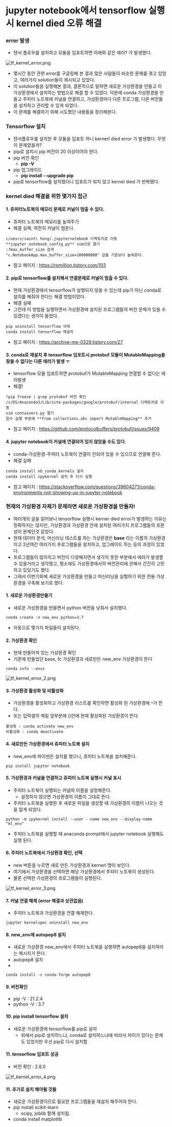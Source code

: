 # jupyter notebook에서 tensorflow 실행시 kernel died 오류 해결

### error 발생
- 텐서 플로우를 설치하고 모듈을 임포트하면 아래와 같은 에러? 가 발생했다.

![tf_kernel_error.png](../images/tf_kernel_error.png)

- 몇시간 동안 관련 error를 구글링해 본 결과 많은 사람들이 비슷한 문제를 겪고 있었고, 여러가지 solution들이 제시되고 있었다.
- 이 solution들을 실행해본 결과, 결론적으로 말하면 새로운 가상환경을 만들고 이 가상환경에서 설치하는 방법으로 해결 할 수 있었다. 덕분에 conda 가상환경을 만들고 주피터 노트북에 커널을 연결하고, 가상환경마다 다른 프로그램, 다른 버전들을 설치하고 관리할 수 있게 되었다. 
- 이 문제를 해결하기 위해 시도했던 내용들을 정리해본다. 

### Tensorflow 설치
- 텐서플로우를 설치한 후 모듈을 임포트 하니 kernerl died error 가 발생했다. 무엇이 문제였을까?
- pip로 설치시 pip 버전이 20 이상이어야 한다.
- pip 버전 확인
    - **pip -V**
- pip 업그레이드
    - **pip install --upgrade pip**
- pip로 tensorflow를 설치했더니 임포트가 되지 않고 kernel died 가 반복됐다.

### kernel died 해결을 위한 몇가지 접근

#### 1. 쥬피터노트북의 메모리 문제로 커널이 멈출 수 있다.
- 쥬피터 노트북의 메모리를 높여주기
- 해결 실패, 여전히 커널이 멈춘다.

```
c/uesrs/saint\ hong/.jupyternotebook 디렉토리로 이동
**jupyter_notebook_config.py** vim으로 열기
:?max_buffer_size 검색
"c.NotebookApp.max_buffer_size=100000000" 값을 기존보다 높여준다.
```
- 참고 페이지 : https://romillion.tistory.com/103

#### 2. pip로 tensorflow를 설치해서 연결문제로 커널이 멈출 수 있다.
- 현재 가상환경에서 tensorflow가 실행되지 않을 수 있는데 pip가 아닌 conda로 설치를 해줘야 한다는 해결 방법이었다.
- 해결 실패
- 그런데 이 방법을 실행하면서 가상환경에 설치된 프로그램들의 버전 문제가 있을 수 있겠다는 생각이 들었다.

```
pip uninstall tensorflow 삭제 
conda install tensorflow 재설치
``` 
- 참고 페이지 : https://archive-me-0329.tistory.com/27


#### 3. conda로 재설치 후 tensorflow 임포트시 protobuf 모듈이 MutableMapping을 찾을 수 없다는 다른 에러가 발생 ㅜ
- tensorflow 모듈 임포트하면 protobuf가 MutableMapping 연결할 수 없다는 에러발생
- 해결!

```
!pip freeze | grep protobuf 버전 확인 
/c/DS/Anaconda3/Lib/site-packages/google/protobuf/internal 디렉토리로 이동
vim containers.py 열기
함수 실행 부분에 **from collections.abc import MutableMapping** 추가
```
- 참고 페이지 : https://github.com/protocolbuffers/protobuf/issues/9409


#### 4. jupyter notebook이 커널에 연결되어 있지 않았을 수도 있다.
- conda-가상환경-주피터 노트북이 연결이 안되어 있을 수 있으므로 연결해 준다.
- 해결 실패
```
conda install nb_conda_kernels 설치
conda install ipykernel 설치 후 다시 실행
```
- 참고 페이지 : https://stackoverflow.com/questions/39604271/conda-environments-not-showing-up-in-jupyter-notebook
    
### 현재의 가상환경 자체가 문제라면 새로운 가상환경을 만들자!
- 여러개의 글을 읽어보니 tensorflow 실행시 kerner died error가 발생하는 이유는 정확하지는 않지만, 가상환경과 가상환경 안에 설치된 여러가지 프로그램들의 호환성이 문제인것 같았다. 
- 현재 데이터 분석, 머신러닝 테스트를 하는 가상환경은 **base** 라는 이름의 가상환경이고 2년여간 여러가지 프로그램들을 설치하고, 업그레이드 하는 등의 과정이 있었다. 
- 프로그램들이 많아지고 버전이 다양해지면서 생각지 못한 부분에서 에러가 발생할 수 있을거라고 생각했고, 평소에도 가상환경에서의 버전관리에 관해서 간간히 고민하고 있었기도 했다.
- 그래서 이번기회에 새로운 가상환경을 만들고 머신러닝을 실험하기 위한 전용 가상환경을 구축해 보기로 했다.

#### 1. 새로운 가상환경만들기
- 새로운 가상환경을 만들면서 python 버전을 낮춰서 설치했다.

```
conda create -n new_env python=3.7
```
- 자동으로 몇가지 파일들이 설치된다.

#### 2. 가상환경 확인
- 현재 만들어져 있는 가상환경 확인
- 기존에 만들었던 base, fc 가상환경과 새로만든 new_env 가상환경이 뜬다

```
conda info --envs
```
![tf_kernel_error_2.png](../images/tf_kernel_error_2.png)

#### 3. 가상환경 활성화 및 비활성화
- 가상환경을 활성화하고 가상환경 리스트를 확인하면 활성화 된 가상환경에 `*`가 뜬다.
- 또는 입력셀의 제일 앞부분에 ()안에 현재 활성화된 가상환경이 뜬다.

```
활성화 : conda activate new_env
비활성화 : conda deactivate
```

#### 4. 새로만든 가상환경에서 쥬피터 노트북 설치
- new_env에 파이썬은 설치를 했으니, 쥬피터 노트북을 설치해준다.

```
pip install jupyter notebook
```

#### 5. 가상환경과 커널을 연결하고 쥬피터 노트북 실행시 커널 표시
- 주피터 노트북이 실행되는 커널의 이름을 설정해준다. 
   - 설정하지 않으면 가상환경의 이름이 그대로 뜬다.
- 주피터 노트북을 실행한 후 새로운 파일을 생성할 때 가상환경의 이름이 나오는 것을 알게 되었다.

```
python -m ipykernel install --user --name new_env --display-name "ml_env"
```

- 주피터 노트북을 실행할 때 anaconda prompt에서 jupyter notebook 실행해도 실행 된다.

#### 6. 주피터 노트북에서 가상환경 확인, 선택
- new 버튼을 누르면 새로 만든 가상환경과 kernerl 명이 보인다.
- 여기에서 가상환경을 선택하면 해당 가상환경에서 주피터 노트북이 생성된다.
- 물론 선택한 가상환경의 프로그램들이 실행된다.

![tf_kernel_error_3.png](../images/tf_kernel_error_3.png)

#### 7. 커널 연결 해제 (error 해결과 상관없음)
- 주피터 노트북과 가상환경을 연결 해제한다.

```
jupyter kernelspec uninstall new_env
```

#### 8. new_env에 autopep8 설치
- 새로운 가상환경 new_env에서 주피터 노트북을 실행하면 autopep8을 설치하라는 메시지가 뜬다.
- autopep8 설치
- 
```
conda install -c conda-forge autopep8
```

#### 9. 버전확인
- pip -V : 21.2.4
- python -V : 3.7

#### 10. pip install tensorflow 설치
- 새로운 가상환경에 tensorflow를 pip로 설치
   - 위에서 pip로 설치하느냐, conda로 설치하느냐에 따라서 차이가 있다는 문제도 있었지만 우선 pip로 다시 설치함

#### 11. tensorflow 임포트 성공
- 버전 확인 : 2.8.0

![tf_kernel_error_4.png](../images/tf_kernel_error_4.png)

#### 11. 추가로 설치 해야될 것들
- 새로운 가상환경이므로 필요한 프로그램들을 재설치 해주어야 한다.
- pip install scikit-learn
   - scipy, joblib 함께 설치됨.
- conda install matplotlib

